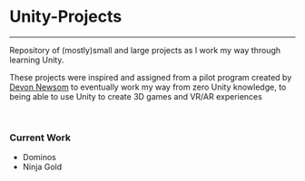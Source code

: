 # Unity-Projects
<hr>
<p>Repository of (mostly)small and large projects as I work my way through learning Unity.</p>
<p>These projects were inspired and assigned from a pilot program created by <a href="https://github.com/WorldWideDev">Devon Newsom</a> to eventually work my way from zero Unity knowledge, to being able to use Unity to create 3D games and VR/AR experiences</p>
<br>
<h3>Current Work</h3>
<ul>
<li>Dominos</li>
<li>Ninja Gold</li>
</ul>
